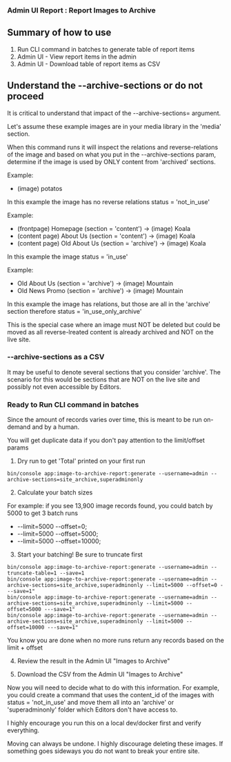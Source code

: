 ### Admin UI Report : Report Images to Archive

Summary of how to use
---------------------

1. Run CLI command in batches to generate table of report items
2. Admin UI - View report items in the admin
3. Admin UI - Download table of report items as CSV

Understand the --archive-sections or do not proceed
---------------------------------------------------

It is critical to understand that impact of the --archive-sections= argument.

Let's assume these example images are in your media library in the 'media' section.

When this command runs it will inspect the relations and reverse-relations of the image and based on what you put in the --archive-sections param, determine if the image is used by ONLY content from 'archived' sections.

Example:
* (image) potatos

In this example the image has no reverse relations status = 'not_in_use'

Example: 
* (frontpage) Homepage (section = 'content') -> (image) Koala
* (content page) About Us (section = 'content') -> (image) Koala
* (content page) Old About Us (section = 'archive') -> (image) Koala

In this example the image status = 'in_use'

Example: 
* Old About Us (section = 'archive') -> (image) Mountain
* Old News Promo (section = 'archive') -> (image) Mountain

In this example the image has relations, but those are all in the 'archive' section therefore status = 'in_use_only_archive'

This is the special case where an image must NOT be deleted but could be moved as all reverse-lreated content is already archived and NOT on the live site.

### --archive-sections as a CSV
It may be useful to denote several sections that you consider 'archive'. The scenario for this would be sections that are NOT on the live site and possibly not even accessible by Editors.

 
### Ready to Run CLI command in batches

Since the amount of records varies over time, this is meant to be run on-demand and by a human. 

You will get duplicate data if you don't pay attention to the limit/offset params

1. Dry run to get 'Total' printed on your first run
```
bin/console app:image-to-archive-report:generate --username=admin --archive-sections=site_archive,superadminonly
```

2. Calculate your batch sizes

For example: if you see 13,900 image records found, you could batch by 5000 to get 3 batch runs

* --limit=5000 --offset=0;
* --limit=5000 --offset=5000;
* --limit=5000 --offset=10000;

3. Start your batching! Be sure to truncate first

```
bin/console app:image-to-archive-report:generate --username=admin --truncate-table=1 --save=1 
bin/console app:image-to-archive-report:generate --username=admin --archive-sections=site_archive,superadminonly --limit=5000 --offset=0 ---save=1"
bin/console app:image-to-archive-report:generate --username=admin --archive-sections=site_archive,superadminonly --limit=5000 --offset=5000 ---save=1"
bin/console app:image-to-archive-report:generate --username=admin --archive-sections=site_archive,superadminonly --limit=5000 --offset=10000 ---save=1"
```

You know you are done when no more runs return any records based on the limit + offset

4. Review the result in the Admin UI "Images to Archive"

5. Download the CSV from the Admin UI "Images to Archive"

Now you will need to decide what to do with this information. For example, you could create a command that uses the content_id of the images with status = 'not_in_use' and move them all into an 'archive' or 'superadminonly' folder which Editors don't have access to.

I highly encourage you run this on a local dev/docker first and verify everything.

Moving can always be undone. I highly discourage deleting these images. If something goes sideways you do not want to break your entire site. 

